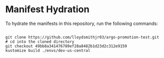 
# Manifest Hydration

To hydrate the manifests in this repository, run the following commands:

```shell

git clone https://github.com/lloydsmithjr03/argo-promotion-test.git
# cd into the cloned directory
git checkout 49bb8a341476789ef28a8482b1d23d2c312e9159
kustomize build ./envs/dev-us-central
```